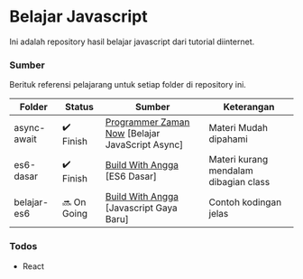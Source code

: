 # Belajar Javascript
Ini adalah repository hasil belajar javascript dari tutorial diinternet.

### Sumber
Berituk referensi pelajarang untuk setiap folder di repository ini.

| Folder | Status | Sumber | Keterangan |
| ------ | ------ | ------ | ------ |
| async-await | :heavy_check_mark: Finish | [Programmer Zaman Now](https://www.youtube.com/watch?v=LLT6EAtX-x8&list=PL-CtdCApEFH-I4CD6km3BcXqrhWAkY4et) [Belajar JavaScript Async] | Materi Mudah dipahami |
| es6-dasar | :heavy_check_mark: Finish | [Build With Angga](https://www.buildwithangga.com/kelas/es6-dasar) [ES6 Dasar] | Materi kurang mendalam dibagian class |
| belajar-es6 | :soon: On Going | [Build With Angga](https://www.buildwithangga.com/kelas/es6-dasar) [Javascript Gaya Baru] | Contoh kodingan jelas |

### Todos
 - React